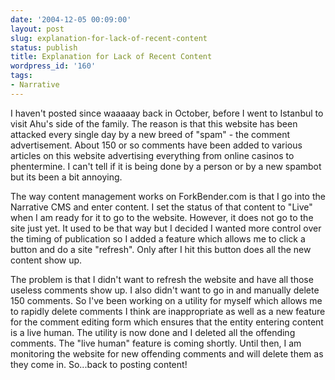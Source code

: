 ```yaml
---
date: '2004-12-05 00:09:00'
layout: post
slug: explanation-for-lack-of-recent-content
status: publish
title: Explanation for Lack of Recent Content
wordpress_id: '160'
tags:
- Narrative
---
```


I haven't posted since waaaaay back in October, before I went to Istanbul to visit Ahu's side of the family. The reason is that this website has been attacked every single day by a new breed of "spam" - the comment advertisement. About 150 or so comments have been added to various articles on this website advertising everything from online casinos to phentermine. I can't tell if it is being done by a person or by a new spambot but its been a bit annoying.  

  

The way content management works on ForkBender.com is that I go into the Narrative CMS and enter content. I set the status of that content to "Live" when I am ready for it to go to the website. However, it does not go to the site just yet. It used to be that way but I decided I wanted more control over the timing of publication so I added a feature which allows me to click a button and do a site "refresh". Only after I hit this button does all the new content show up.  

  

The problem is that I didn't want to refresh the website and have all those useless comments show up. I also didn't want to go in and manually delete 150 comments. So I've been working on a utility for myself which allows me to rapidly delete comments I think are inappropriate as well as a new feature for the comment editing form which ensures that the entity entering content is a live human. The utility is now done and I deleted all the offending comments. The "live human" feature is coming shortly. Until then, I am monitoring the website for new offending comments and will delete them as they come in. So...back to posting content!

